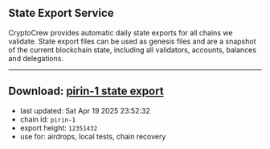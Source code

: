 ## State Export Service
CryptoCrew provides automatic daily state exports for all chains we validate. State export files can be used as genesis files and are a snapshot of the current blockchain state, including all validators, accounts, balances and delegations.

---
**Download: [pirin-1 state export](https://dl-eu2.ccvalidators.com/SERVICE/nolus/pirin-1_export_12351432.json)**
---

- last updated: Sat Apr 19 2025 23:52:32
- chain id: `pirin-1`
- export height: `12351432`
- use for: airdrops, local tests, chain recovery
